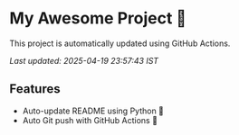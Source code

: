 # My Awesome Project 🚀

This project is automatically updated using GitHub Actions.

_Last updated: 2025-04-19 23:57:43 IST_

## Features
- Auto-update README using Python 🐍
- Auto Git push with GitHub Actions 🤖
